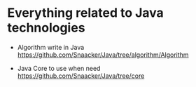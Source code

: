 # Everything related to Java technologies

* Algorithm write in Java   
https://github.com/Snaacker/Java/tree/algorithm/Algorithm

* Java Core to use when need   
https://github.com/Snaacker/Java/tree/core
